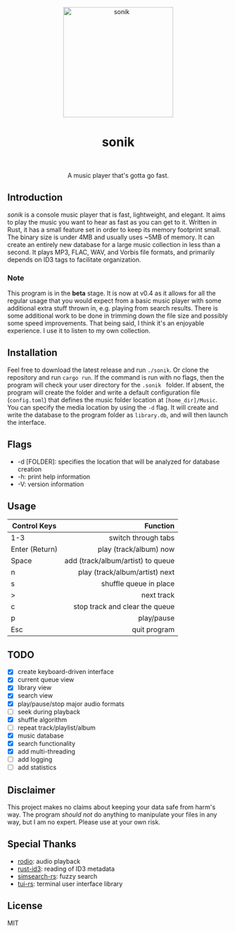 <p align="center">
    <img alt="sonik" title="sonik" src="https://i.imgur.com/B6vYKJz.png"
    width="250">
</p>
<h1 align="center">sonik</h1><br>
<p align="center">
A music player that's gotta go fast.
</p>

## Introduction
_sonik_ is a console music player that is fast, lightweight, and elegant. It aims to play the music you want to hear as fast as you can get to it. Written in Rust, it has a small feature set in order to keep its memory footprint small. The binary size is under 4MB and usually uses ~5MB of memory. It can create an entirely new database for a large music collection in less than a second. It plays MP3, FLAC, WAV, and Vorbis file formats, and primarily depends on ID3 tags to facilitate organization.

### Note
This program is in the **beta** stage. It is now at v0.4 as it allows for all the regular usage that you would expect from a basic music player with some additional extra stuff thrown in, e.g. playing from search results. There is some additional work to be done in trimming down the file size and possibly some speed improvements. That being said, I think it's an enjoyable experience. I use it to listen to my own collection.

## Installation
Feel free to download the latest release and run `./sonik`. Or clone the repository and run `cargo
run`. If the command is run with no flags, then the program will check your user directory for the `.sonik
` folder. If absent, the program will create the folder and write a default
configuration file (`config.toml`) that defines the music folder location at
`[home_dir]/Music`. You can specify the media location by using the `-d` flag.  It will create and write the database to the program folder as `library.db`, and will then launch the interface.

## Flags
- -d [FOLDER]: specifies the location that will be analyzed for database
    creation
- -h: print help information
- -V: version information

## Usage
| Control Keys  | Function                          |
| ------------- |----------------------------------:|
| 1-3           | switch through tabs               |
| Enter (Return)| play (track/album) now            |
| Space         | add (track/album/artist) to queue |
| n             | play (track/album/artist) next    |
| s             | shuffle queue in place            |
| >             | next track                        |
| c             | stop track and clear the queue    |
| p             | play/pause                        |
| Esc           | quit program                      |

## TODO
- [x] create keyboard-driven interface
- [x] current queue view
- [x] library view
- [x] search view
- [x] play/pause/stop major audio formats
- [ ] seek during playback
- [x] shuffle algorithm
- [ ] repeat track/playlist/album
- [x] music database
- [x] search functionality
- [x] add multi-threading
- [ ] add logging
- [ ] add statistics

## Disclaimer
This project makes no claims about keeping your data safe from harm's way. The
program _should not_ do anything to manipulate your files in any way, but I am
no expert. Please use at your own risk.

## Special Thanks
- [rodio](https://github.com/tomaka/rodio): audio playback
- [rust-id3](https://github.com/jameshurst/rust-id3): reading of ID3 metadata
- [simsearch-rs](https://github.com/andylokandy/simsearch-rs): fuzzy search
- [tui-rs](https://github.com/fdehau/tui-rs): terminal user interface library

## License
MIT
